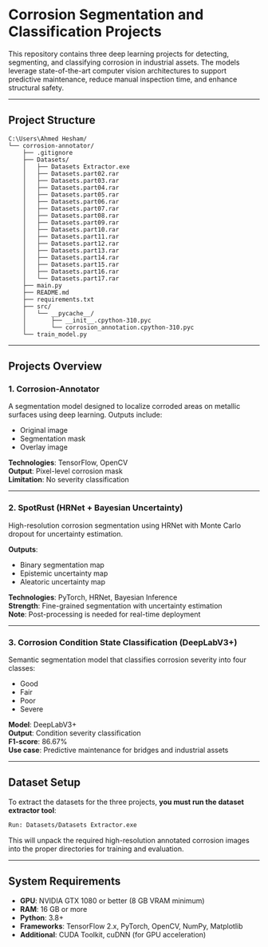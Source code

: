 # Corrosion Segmentation and Classification Projects

This repository contains three deep learning projects for detecting, segmenting, and classifying corrosion in industrial assets. The models leverage state-of-the-art computer vision architectures to support predictive maintenance, reduce manual inspection time, and enhance structural safety.

---

## Project Structure

```
C:\Users\Ahmed Hesham/
└── corrosion-annotator/
    ├── .gitignore
    ├── Datasets/
    │   ├── Datasets Extractor.exe
    │   ├── Datasets.part02.rar
    │   ├── Datasets.part03.rar
    │   ├── Datasets.part04.rar
    │   ├── Datasets.part05.rar
    │   ├── Datasets.part06.rar
    │   ├── Datasets.part07.rar
    │   ├── Datasets.part08.rar
    │   ├── Datasets.part09.rar
    │   ├── Datasets.part10.rar
    │   ├── Datasets.part11.rar
    │   ├── Datasets.part12.rar
    │   ├── Datasets.part13.rar
    │   ├── Datasets.part14.rar
    │   ├── Datasets.part15.rar
    │   ├── Datasets.part16.rar
    │   └── Datasets.part17.rar
    ├── main.py
    ├── README.md
    ├── requirements.txt
    ├── src/
    │   └── __pycache__/
    │       ├── __init__.cpython-310.pyc
    │       └── corrosion_annotation.cpython-310.pyc
    └── train_model.py
```

---

## Projects Overview

### 1. **Corrosion-Annotator**
A segmentation model designed to localize corroded areas on metallic surfaces using deep learning. Outputs include:
- Original image
- Segmentation mask
- Overlay image

**Technologies**: TensorFlow, OpenCV  
**Output**: Pixel-level corrosion mask  
**Limitation**: No severity classification

---

### 2. **SpotRust (HRNet + Bayesian Uncertainty)**
High-resolution corrosion segmentation using HRNet with Monte Carlo dropout for uncertainty estimation.

**Outputs**:
- Binary segmentation map
- Epistemic uncertainty map
- Aleatoric uncertainty map

**Technologies**: PyTorch, HRNet, Bayesian Inference  
**Strength**: Fine-grained segmentation with uncertainty estimation  
**Note**: Post-processing is needed for real-time deployment

---

### 3. **Corrosion Condition State Classification (DeepLabV3+)**
Semantic segmentation model that classifies corrosion severity into four classes:
- Good
- Fair
- Poor
- Severe

**Model**: DeepLabV3+  
**Output**: Condition severity classification  
**F1-score**: 86.67%  
**Use case**: Predictive maintenance for bridges and industrial assets

---

## Dataset Setup

To extract the datasets for the three projects, **you must run the dataset extractor tool**:

```bash
Run: Datasets/Datasets Extractor.exe
```

This will unpack the required high-resolution annotated corrosion images into the proper directories for training and evaluation.

---

## System Requirements

- **GPU**: NVIDIA GTX 1080 or better (8 GB VRAM minimum)
- **RAM**: 16 GB or more
- **Python**: 3.8+
- **Frameworks**: TensorFlow 2.x, PyTorch, OpenCV, NumPy, Matplotlib
- **Additional**: CUDA Toolkit, cuDNN (for GPU acceleration)